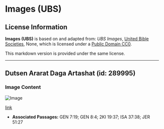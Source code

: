 # Images (UBS)

## License Information

**Images (UBS)** is based on and adapted from: _UBS Images_, [United Bible Societies](https://unitedbiblesocieties.org/), None, which is licensed under a [Public Domain CC0](https://creativecommons.org/public-domain/cc0/).

This markdown version is provided under the same license.



--------------------------------

## Dutsen Ararat Daga Artashat (id: 289995)

### Image Content

![Image](https://cdn.aquifer.bible/aquifer-content/resources/Media/WEB-0651_mount_ararat_from_artashat.jpg)

[link](https://cdn.aquifer.bible/aquifer-content/resources/Media/WEB-0651_mount_ararat_from_artashat.jpg)

* **Associated Passages:** GEN 7:19; GEN 8:4; 2KI 19:37; ISA 37:38; JER 51:27

